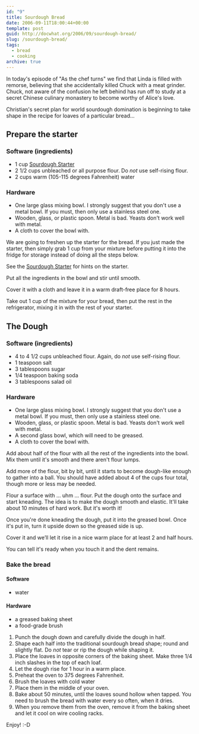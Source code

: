 ```yaml
---
id: "9"
title: Sourdough Bread
date: 2006-09-11T18:00:44+00:00
template: post
guid: http://docwhat.org/2006/09/sourdough-bread/
slug: /sourdough-bread/
tags:
  - bread
  - cooking
archive: true
---
```


In today's episode of "As the chef turns" we find that Linda is filled with
remorse, believing that she accidentally killed Chuck with a meat grinder.
Chuck, not aware of the confusion he left behind has run off to study at a
secret Chinese culinary monastery to become worthy of Alice's love.

Christian's secret plan for world sourdough domination is beginning to take
shape in the recipe for loaves of a particular bread...

## Prepare the starter

### Software (ingredients)

- 1 cup [Sourdough Starter](/sourdough-starter)
- 2 1/2 cups unbleached or all purpose flour. Do _not_ use self-rising flour.
- 2 cups warm (105-115 degrees Fahrenheit) water

### Hardware

- One large glass mixing bowl. I strongly suggest that you don't use a metal
  bowl. If you must, then only use a stainless steel one.
- Wooden, glass, or plastic spoon. Metal is bad. Yeasts don't work well with
  metal.
- A cloth to cover the bowl with.

We are going to freshen up the starter for the bread. If you just made the
starter, then simply grab 1 cup from your mixture before putting it into the
fridge for storage instead of doing all the steps below.

See the [Sourdough Starter](/sourdough-starter) for hints on the starter.

Put all the ingredients in the bowl and stir until smooth.

Cover it with a cloth and leave it in a warm draft-free place for 8 hours.

Take out 1 cup of the mixture for your bread, then put the rest in the
refrigerator, mixing it in with the rest of your starter.

## The Dough

### Software (ingredients)

- 4 to 4 1/2 cups unbleached flour. Again, do _not_ use self-rising flour.
- 1 teaspoon salt
- 3 tablespoons sugar
- 1/4 teaspoon baking soda
- 3 tablespoons salad oil

### Hardware

- One large glass mixing bowl. I strongly suggest that you don't use a metal
  bowl. If you must, then only use a stainless steel one.
- Wooden, glass, or plastic spoon. Metal is bad. Yeasts don't work well with
  metal.
- A second glass bowl, which will need to be greased.
- A cloth to cover the bowl with.

Add about half of the flour with all the rest of the ingredients into the bowl.
Mix them until it's smooth and there aren't flour lumps.

Add more of the flour, bit by bit, until it starts to become dough-like enough
to gather into a ball. You should have added about 4 of the cups four total,
though more or less may be needed.

Flour a surface with ... uhm ... flour. Put the dough onto the surface and start
kneading. The idea is to make the dough smooth and elastic. It'll take about 10
minutes of hard work. But it's worth it!

Once you're done kneading the dough, put it into the greased bowl. Once it's put
in, turn it upside down so the greased side is up.

Cover it and we’ll let it rise in a nice warm place for at least 2 and half
hours.

You can tell it's ready when you touch it and the dent remains.

### Bake the bread

#### Software

- water

#### Hardware

- a greased baking sheet
- a food-grade brush

1.  Punch the dough down and carefully divide the dough in half.
2.  Shape each half into the traditional sourdough bread shape; round and
    slightly flat. Do _not_ tear or rip the dough while shaping it.
3.  Place the loaves in opposite corners of the baking sheet. Make three 1/4
    inch slashes in the top of each loaf.
4.  Let the dough rise for 1 hour in a warm place.
5.  Preheat the oven to 375 degrees Fahrenheit.
6.  Brush the loaves with cold water
7.  Place them in the middle of your oven.
8.  Bake about 50 minutes, until the loaves sound hollow when tapped. You need
    to brush the bread with water every so often, when it dries.
9.  When you remove them from the oven, remove it from the baking sheet and let
    it cool on wire cooling racks.

Enjoy! :-D
